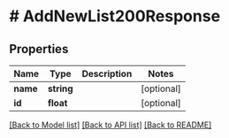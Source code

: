 # # AddNewList200Response

## Properties

Name | Type | Description | Notes
------------ | ------------- | ------------- | -------------
**name** | **string** |  | [optional]
**id** | **float** |  | [optional]

[[Back to Model list]](../../README.md#models) [[Back to API list]](../../README.md#endpoints) [[Back to README]](../../README.md)
